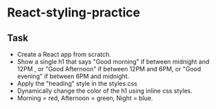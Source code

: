 # React-styling-practice

## Task

 - Create a React app from scratch.
 - Show a single h1 that says "Good morning" if between midnight and 12PM , or "Good Afternoon" if between 12PM and 6PM, or "Good evening" if between 6PM and midnight.
 - Apply the "heading" style in the styles.css
 - Dynamically change the color of the h1 using inline css styles.
 - Morning = red, Afternoon = green, Night = blue.
